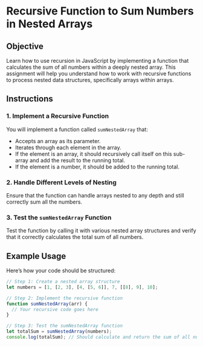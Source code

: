# Recursive Function to Sum Numbers in Nested Arrays

## Objective

Learn how to use recursion in JavaScript by implementing a function that calculates the sum of all numbers within a deeply nested array. This assignment will help you understand how to work with recursive functions to process nested data structures, specifically arrays within arrays.

## Instructions

### 1. Implement a Recursive Function

You will implement a function called `sumNestedArray` that:

- Accepts an array as its parameter.
- Iterates through each element in the array.
- If the element is an array, it should recursively call itself on this sub-array and add the result to the running total.
- If the element is a number, it should be added to the running total.

### 2. Handle Different Levels of Nesting

Ensure that the function can handle arrays nested to any depth and still correctly sum all the numbers.

### 3. Test the `sumNestedArray` Function

Test the function by calling it with various nested array structures and verify that it correctly calculates the total sum of all numbers.

## Example Usage

Here’s how your code should be structured:

```javascript
// Step 1: Create a nested array structure
let numbers = [1, [2, 3], [4, [5, 6]], 7, [[8], 9], 10];

// Step 2: Implement the recursive function
function sumNestedArray(arr) {
  // Your recursive code goes here
}

// Step 3: Test the sumNestedArray function
let totalSum = sumNestedArray(numbers);
console.log(totalSum); // Should calculate and return the sum of all numbers
```
